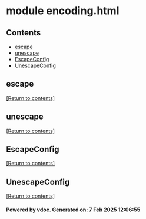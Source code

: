 # module encoding.html


## Contents
- [escape](#escape)
- [unescape](#unescape)
- [EscapeConfig](#EscapeConfig)
- [UnescapeConfig](#UnescapeConfig)

## escape
[[Return to contents]](#Contents)

## unescape
[[Return to contents]](#Contents)

## EscapeConfig
[[Return to contents]](#Contents)

## UnescapeConfig
[[Return to contents]](#Contents)

#### Powered by vdoc. Generated on: 7 Feb 2025 12:06:55
